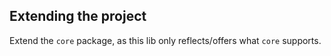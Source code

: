 ## Extending the project
Extend the `core` package, as this lib only reflects/offers what `core` supports.
